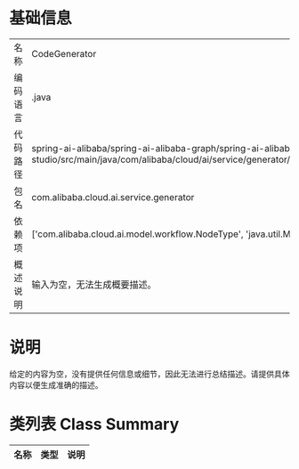 # 基础信息

|      |      |
|------|------|
| 名称 | CodeGenerator |
| 编码语言 | .java |
| 代码路径 | spring-ai-alibaba/spring-ai-alibaba-graph/spring-ai-alibaba-graph-studio/src/main/java/com/alibaba/cloud/ai/service/generator/CodeGenerator.java |
| 包名 | com.alibaba.cloud.ai.service.generator |
| 依赖项 | ['com.alibaba.cloud.ai.model.workflow.NodeType', 'java.util.Map'] |
| 概述说明 | 输入为空，无法生成概要描述。 |

# 说明

给定的内容为空，没有提供任何信息或细节，因此无法进行总结描述。请提供具体内容以便生成准确的描述。

# 类列表 Class Summary

| 名称   | 类型  | 说明 |
|-------|------|-------------|




